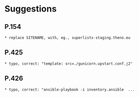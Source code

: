 Suggestions
===========

## P.154

    * replace SITENAME, with, eg., superlists-staging.theno.eu

## P.425

    * typo, correct: "template: src=./gunicorn.upstart.conf.j2"

## P.426

    * typo, correct: "ansible-playbook -i inventory.ansible  ...

